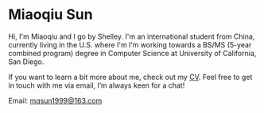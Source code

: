 # Miaoqiu Sun

Hi, I'm Miaoqiu and I go by Shelley. I'm an international student from China, currently living in the U.S. where I'm  I’m working towards a BS/MS (5-year combined program) degree in Computer Science at University of California, San Diego.

If you want to learn a bit more about me, check out my [CV](cv-miaoqiu.pdf). Feel free to get in touch with me via email, I’m always keen for a chat!

Email: mqsun1999@163.com

